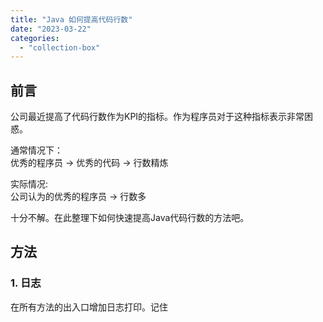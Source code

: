 ```yaml
---
title: "Java 如何提高代码行数"
date: "2023-03-22"
categories: 
  - "collection-box"
---
```


## 前言

公司最近提高了代码行数作为KPI的指标。作为程序员对于这种指标表示非常困惑。

通常情况下：  
优秀的程序员 -> 优秀的代码 -> 行数精炼

实际情况:  
公司认为的优秀的程序员 -> 行数多

十分不解。在此整理下如何快速提高Java代码行数的方法吧。

## 方法

### 1\. 日志

在所有方法的出入口增加日志打印。记住
